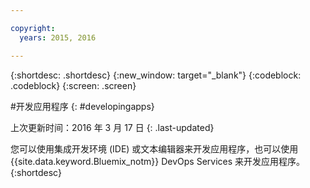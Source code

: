 ```yaml
---

copyright:
  years: 2015, 2016

---
```



{:shortdesc: .shortdesc}
{:new_window: target="_blank"}
{:codeblock: .codeblock}
{:screen: .screen}

#开发应用程序
{: #developingapps}

上次更新时间：2016 年 3 月 17 日
{: .last-updated}

您可以使用集成开发环境 (IDE) 或文本编辑器来开发应用程序，也可以使用 {{site.data.keyword.Bluemix_notm}} DevOps Services 来开发应用程序。
{:shortdesc} 
